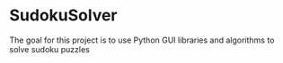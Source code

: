 # SudokuSolver
The goal for this project is to use Python GUI libraries and algorithms to solve sudoku puzzles
